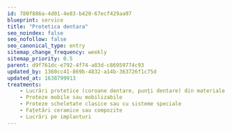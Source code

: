 ```yaml
---
id: 780f886a-4d01-4e83-b420-67ecf429aa97
blueprint: service
title: "Protetica dentara"
seo_noindex: false
seo_nofollow: false
seo_canonical_type: entry
sitemap_change_frequency: weekly
sitemap_priority: 0.5
parent: d9f761dc-e792-4f74-a83d-c86959774c93
updated_by: 1360cc41-869b-4832-a14b-363726f1c75d
updated_at: 1638799913
treatments:
    - Lucrări protetice (coroane dentare, punți dentare) din materiale nobile, seminobile, ceramică dentară
    - Proteze mobile sau mobilizabile
    - Proteze scheletate clasice sau cu sisteme speciale
    - Fațetări ceramice sau compozite
    - Lucrări pe implanturi
---
```

